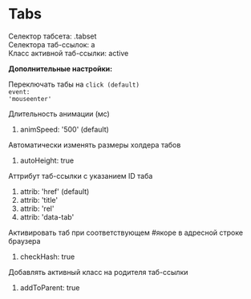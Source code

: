 # Tabs

Селектор табсета: .tabset<br>
Селектора таб-ссылок: a<br>
Класс активной таб-ссылки: active<br>

<strong>Дополнительные настройки:</strong>

Переключать табы на
<code>click (default)</code><br>
<code>event: 'mouseenter'</code><br>

Длительность анимации (мс)
1) animSpeed: '500' (default)
 
Автоматически изменять размеры холдера табов
 1) autoHeight: true
 
Аттрибут таб-ссылки c указанием ID таба
 1) attrib: 'href' (default)
 2) attrib: 'title'
 3) attrib: 'rel'
 4) attrib: 'data-tab'
         
Активировать таб при соответствующем #якоре в адресной строке браузера
 1) checkHash: true
 
Добавлять активный класс на родителя таб-ссылки
 1) addToParent: true
